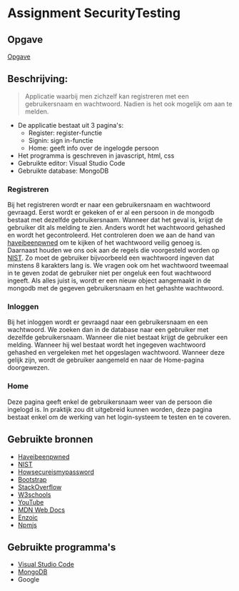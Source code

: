 # Assignment SecurityTesting

## Opgave
[Opgave](https://apwt.gitbook.io/software-security/assignment/000general/003assignment3)

## Beschrijving:
> Applicatie waarbij men zichzelf kan registreren met een gebruikersnaam en wachtwoord. Nadien is het ook mogelijk om aan te melden.
- De applicatie bestaat uit 3 pagina's:
  - Register: register-functie
  - Signin: sign in-functie
  - Home: geeft info over de ingelogde persoon
- Het programma is geschreven in javascript, html, css
- Gebruikte editor: Visual Studio Code
- Gebruikte database: MongoDB

### Registreren
Bij het registreren wordt er naar een gebruikersnaam en wachtwoord gevraagd. Eerst wordt er gekeken of er al een persoon in de mongodb bestaat met dezelfde gebruikersnaam. Wanneer dat het geval is, krijgt de gebruiker dit als melding te zien. Anders wordt het wachtwoord gehashed en wordt het gecontroleerd. Het controleren doen we aan de hand van [haveibeenpwned](https://haveibeenpwned.com/) om te kijken of het wachtwoord veilig genoeg is. Daarnaast houden we ons ook aan de regels die voorgesteld worden op [NIST](https://pages.nist.gov/800-63-3/sp800-63b.html). Zo moet de gebruiker bijvoorbeeld een wachtwoord ingeven dat minstens 8 karakters lang is. We vragen ook om het wachtwoord tweemaal in te geven zodat de gebruiker niet per ongeluk een fout wachtwoord ingeeft. Als alles juist is, wordt er een nieuw object aangemaakt in de mongodb met de gegeven gebruikersnaam en het gehashte wachtwoord.

### Inloggen
Bij het inloggen wordt er gevraagd naar een gebruikersnaam en een wachtwoord. We zoeken dan in de database naar een gebruiker met dezelfde gebruikersnaam. Wanneer die niet bestaat krijgt de gebruiker een melding. Wanneer hij wel bestaat wordt het ingegeven wachtwoord gehashed en vergeleken met het opgeslagen wachtwoord. Wanneer deze gelijk zijn, wordt de gebruiker aangemeld en naar de Home-pagina doorgewezen.

### Home
Deze pagina geeft enkel de gebruikersnaam weer van de persoon die ingelogd is. In praktijk zou dit uitgebreid kunnen worden, deze pagina bestaat enkel om de werking van het login-systeem te testen en te coveren.

## Gebruikte bronnen
- [Haveibeenpwned](https://haveibeenpwned.com/)
- [NIST](https://pages.nist.gov/800-63-3/sp800-63b.html)
- [Howsecureismypassword](https://howsecureismypassword.net/)
- [Bootstrap](https://getbootstrap.com/)
- [StackOverflow](https://stackoverflow.com/)
- [W3schools](https://www.w3schools.com/)
- [YouTube](https://www.youtube.com/)
- [MDN Web Docs](https://developer.mozilla.org/nl/)
- [Enzoic](https://www.enzoic.com/docs-passwords-api/)
- [Npmjs](https://www.npmjs.com)

## Gebruikte programma's
- [Visual Studio Code](https://code.visualstudio.com/)
- [MongoDB](https://www.mongodb.com/)
- Google

